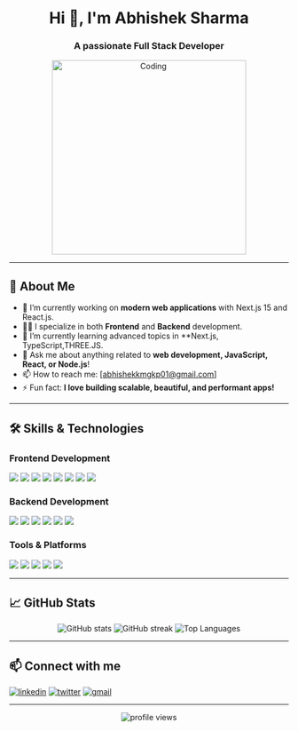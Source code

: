 <h1 align="center">Hi 👋, I'm Abhishek Sharma</h1>
<h3 align="center">A passionate Full Stack Developer</h3>

<p align="center">
  <img alt="Coding" width="350" src="https://cdn.dribbble.com/users/1162077/screenshots/3848914/programmer.gif" />
</p>

---

## 🚀 About Me
- 🔭 I’m currently working on **modern web applications** with Next.js 15 and React.js.
- 👨‍💻 I specialize in both **Frontend** and **Backend** development.
- 🌱 I’m currently learning advanced topics in **Next.js, TypeScript,THREE.JS.
- 💬 Ask me about anything related to **web development, JavaScript, React, or Node.js**!
- 📫 How to reach me: [abhishekkmgkp01@gmail.com]
- ⚡ Fun fact: **I love building scalable, beautiful, and performant apps!**

---

## 🛠️ Skills & Technologies

### Frontend Development
<p>
  <img src="https://img.shields.io/badge/HTML5-E34F26?style=for-the-badge&logo=html5&logoColor=white"/>
  <img src="https://img.shields.io/badge/CSS3-1572B6?style=for-the-badge&logo=css3&logoColor=white"/>
  <img src="https://img.shields.io/badge/JavaScript-F7DF1E?style=for-the-badge&logo=javascript&logoColor=black"/>
  <img src="https://img.shields.io/badge/React-20232A?style=for-the-badge&logo=react&logoColor=61DAFB"/>
  <img src="https://img.shields.io/badge/Next.js-000000?style=for-the-badge&logo=nextdotjs&logoColor=white"/>
  <img src="https://img.shields.io/badge/Redux-593D88?style=for-the-badge&logo=redux&logoColor=white"/>
  <img src="https://img.shields.io/badge/Tailwind_CSS-38B2AC?style=for-the-badge&logo=tailwind-css&logoColor=white"/>
  <img src="https://img.shields.io/badge/TypeScript-3178C6?style=for-the-badge&logo=typescript&logoColor=white"/>
</p>

### Backend Development
<p>
  <img src="https://img.shields.io/badge/Node.js-339933?style=for-the-badge&logo=nodedotjs&logoColor=white"/>
  <img src="https://img.shields.io/badge/Express.js-000000?style=for-the-badge&logo=express&logoColor=white"/>
  <img src="https://img.shields.io/badge/MongoDB-4EA94B?style=for-the-badge&logo=mongodb&logoColor=white"/>
  <img src="https://img.shields.io/badge/MySQL-4479A1?style=for-the-badge&logo=mysql&logoColor=white"/>
  <img src="https://img.shields.io/badge/Firebase-FFCA28?style=for-the-badge&logo=firebase&logoColor=black"/>
  <img src="https://img.shields.io/badge/GraphQL-E10098?style=for-the-badge&logo=graphql&logoColor=white"/>
</p>

### Tools & Platforms
<p>
  <img src="https://img.shields.io/badge/Git-F05032?style=for-the-badge&logo=git&logoColor=white"/>
  <img src="https://img.shields.io/badge/GitHub-181717?style=for-the-badge&logo=github&logoColor=white"/>
  <img src="https://img.shields.io/badge/Vercel-000000?style=for-the-badge&logo=vercel&logoColor=white"/>
  <img src="https://img.shields.io/badge/Netlify-00C7B7?style=for-the-badge&logo=netlify&logoColor=white"/>
  <img src="https://img.shields.io/badge/VS_Code-007ACC?style=for-the-badge&logo=visual-studio-code&logoColor=white"/>
</p>

---

## 📈 GitHub Stats

<p align="center">
  <img src="https://github-readme-stats.vercel.app/api?username=Abhishekkmsharmawebdev&show_icons=true&theme=radical" alt="GitHub stats"/>
  <img src="https://github-readme-streak-stats.herokuapp.com/?user=Abhishekkmsharmawebdev&theme=radical" alt="GitHub streak"/>
  <img src="https://github-readme-stats.vercel.app/api/top-langs/?username=Abhishekkmsharmawebdev&layout=compact&theme=radical" alt="Top Languages"/>
</p>

---

## 📫 Connect with me

<p>
  <a href="https://linkedin.com/in/your-linkedin-profile" target="blank"><img src="https://img.shields.io/badge/LinkedIn-0A66C2?style=for-the-badge&logo=linkedin&logoColor=white" alt="linkedin" /></a>
  <a href="https://twitter.com/your-twitter" target="blank"><img src="https://img.shields.io/badge/Twitter-1DA1F2?style=for-the-badge&logo=twitter&logoColor=white" alt="twitter" /></a>
  <a href="mailto:your.email@example.com"><img src="https://img.shields.io/badge/Email-D14836?style=for-the-badge&logo=gmail&logoColor=white" alt="gmail" /></a>
</p>

---

<p align="center">
  <img src="https://komarev.com/ghpvc/?username=Abhishekkmsharmawebdev&label=Profile%20views&color=0e75b6&style=flat" alt="profile views" />
</p>
